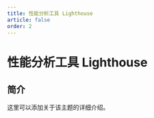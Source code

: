 ```yaml
---
title: 性能分析工具 Lighthouse
article: false
order: 2
---
```


# 性能分析工具 Lighthouse

## 简介

这里可以添加关于该主题的详细介绍。
